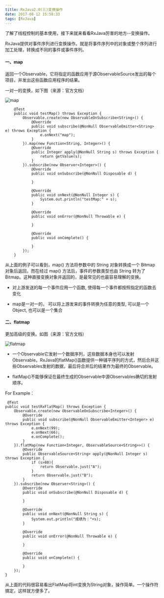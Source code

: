 ```yaml
---
title: RxJava2.0(三)变换操作
date: 2017-08-12 15:58:33
tags: [RxJava]
---
```


了解了线程控制的基本使用，接下来就来看看RxJava厉害的地方--变换操作。

RxJava提供对事件序列进行变换操作。就是将事件序列中的对象或整个序列进行加工处理，转换成不同的事件或事件序列。

#### 一、map


返回一个Observable，它将指定的函数应用于源ObservableSource发出的每个项目，并发出这些函数应用程序的结果。

一对一的变换，如下图（来源：官方文档）

![map](http://ot29getcp.bkt.clouddn.com/images/map.png)
	
		@Test
	    public void testMap() throws Exception {
	        Observable.create(new ObservableOnSubscribe<String>() {
	            @Override
	            public void subscribe(@NonNull ObservableEmitter<String> e) throws Exception {
	                e.onNext("map");
	            }
	        }).map(new Function<String, Integer>() {
	            @Override
	            public Integer apply(@NonNull String s) throws Exception {
	                return getValue(s);
	            }
	        }).subscribe(new Observer<Integer>() {
	            @Override
	            public void onSubscribe(@NonNull Disposable d) {
	
	            }
	
	            @Override
	            public void onNext(@NonNull Integer s) {
	                System.out.println("testMap:" + s);
	            }
	
	            @Override
	            public void onError(@NonNull Throwable e) {
	
	            }
	
	            @Override
	            public void onComplete() {
	
	            }
	        });
	    }
	    
从上面的例子可以看到，map() 方法将参数中的 String 对象转换成一个 Bitmap 对象后返回，而在经过 map() 方法后，事件的参数类型也由 String 转为了 Bitmap。这种直接变换对象并返回的，是最常见的也最容易理解的变换。

* 对上游发送的每一个事件应用一个函数, 使得每一个事件都按照指定的函数去变化

* map是一对一的， 可以将上游发来的事件转换为任意的类型, 可以是一个Object, 也可以是一个集合

#### 二、flatmap

	
更加高级的变换。如图（来源：官方文档）
	
![flatmap](http://ot29getcp.bkt.clouddn.com/images/flatMap.png)
	
	
* 一个Observable它发射一个数据序列，这些数据本身也可以发射Observable。RxJava的flatMap()函数提供一种铺平序列的方式，然后合并这些Observables发射的数据，最后将合并后的结果作为最终的Observable。

* flatMap()不能够保证在最终生成的Observable中源Observables确切的发射顺序。


For Example：

	 @Test
    public void testRxFlatMap() throws Exception {
        Observable.create(new ObservableOnSubscribe<Integer>() {
            @Override
            public void subscribe(@NonNull ObservableEmitter<Integer> e) throws Exception {
                e.onNext(99);
                e.onNext(66);
                e.onComplete();
            }
        }).flatMap(new Function<Integer, ObservableSource<String>>() {
            @Override
            public ObservableSource<String> apply(@NonNull Integer s) throws Exception {
                if (s>80){
                    return Observable.just("A");
                }
                return Observable.just("B");
            }
        }).subscribe(new Observer<String>() {
            @Override
            public void onSubscribe(@NonNull Disposable d) {

            }

            @Override
            public void onNext(@NonNull String s) {
                System.out.println("成绩为："+s);
            }

            @Override
            public void onError(@NonNull Throwable e) {

            }

            @Override
            public void onComplete() {

            }
        });
    }
    
    
  从上面的代码很容易看出FlatMap将int变换为String对象，操作简单。一个操作符搞定，这样就方便多了。